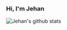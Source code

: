 ### Hi, I'm Jehan

![Jehan's github stats](https://github-readme-stats.vercel.app/api?username=Jehan-Gao&show_icons=true&theme=tokyonight)